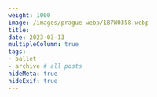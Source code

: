 ```yaml
---
weight: 1000
image: /images/prague-webp/1B7W0358.webp
title:
date: 2023-03-13
multipleColumn: true
tags:
- ballet
- archive # all posts
hideMeta: true
hideExif: true
---
```

